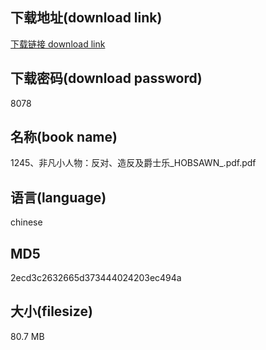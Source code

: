 ## 下载地址(download link)
[下载链接 download link](https://voluble-croquembouche-d321dc.netlify.app/?s=1245%E3%80%81%E9%9D%9E%E5%87%A1%E5%B0%8F%E4%BA%BA%E7%89%A9%EF%BC%9A%E5%8F%8D%E5%AF%B9%E3%80%81%E9%80%A0%E5%8F%8D%E5%8F%8A%E7%88%B5%E5%A3%AB%E4%B9%90_HOBSAWN_.pdf)

## 下载密码(download password)
8078

## 名称(book name)
1245、非凡小人物：反对、造反及爵士乐_HOBSAWN_.pdf.pdf

## 语言(language)
chinese

## MD5
2ecd3c2632665d373444024203ec494a

## 大小(filesize)
80.7 MB
